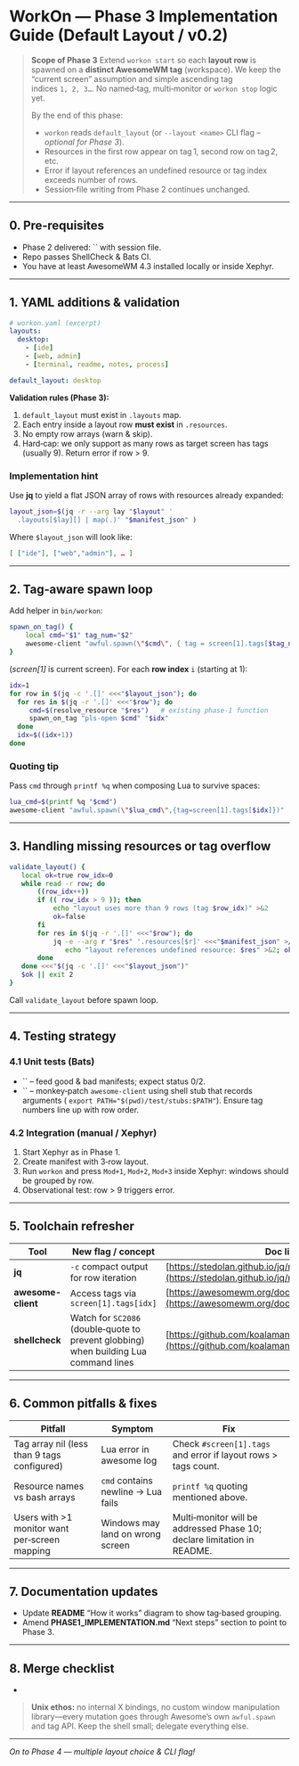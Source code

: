 # WorkOn — Phase 3 Implementation Guide (Default Layout / v0.2)

> **Scope of Phase 3**  Extend `workon start` so each **layout row** is spawned on a **distinct AwesomeWM tag** (workspace).  We keep the “current screen” assumption and simple ascending tag indices `1, 2, 3…`.  No named‑tag, multi‑monitor or `workon stop` logic yet.
>
> By the end of this phase:
>
> - `workon` reads `default_layout` (or `--layout <name>` CLI flag – *optional for Phase 3*).
> - Resources in the first row appear on tag 1, second row on tag 2, etc.
> - Error if layout references an undefined resource or tag index exceeds number of rows.
> - Session‑file writing from Phase 2 continues unchanged.

---

## 0. Pre‑requisites

- Phase 2 delivered: `` with session file.
- Repo passes ShellCheck & Bats CI.
- You have at least AwesomeWM 4.3 installed locally or inside Xephyr.

---

## 1. YAML additions & validation

```yaml
# workon.yaml (excerpt)
layouts:
  desktop:
    - [ide]
    - [web, admin]
    - [terminal, readme, notes, process]

default_layout: desktop
```

**Validation rules (Phase 3):**

1. `default_layout` must exist in `.layouts` map.
2. Each entry inside a layout row **must exist** in `.resources`.
3. No empty row arrays (warn & skip).
4. Hard‑cap: we only support as many rows as target screen has tags (usually 9). Return error if row > 9.

### Implementation hint

Use **jq** to yield a flat JSON array of rows with resources already expanded:

```bash
layout_json=$(jq -r --arg lay "$layout" '
  .layouts[$lay][] | map(.)' "$manifest_json" )
```

Where `$layout_json` will look like:

```json
[ ["ide"], ["web","admin"], … ]
```

---

## 2. Tag‑aware spawn loop

Add helper in `bin/workon`:

```bash
spawn_on_tag() {
    local cmd="$1" tag_num="$2"
    awesome-client "awful.spawn(\"$cmd\", { tag = screen[1].tags[$tag_num] })" >&2
}
```

(*screen[1]* is current screen).  For each **row index** `i` (starting at 1):

```bash
idx=1
for row in $(jq -c '.[]' <<<"$layout_json"); do
  for res in $(jq -r '.[]' <<<"$row"); do
     cmd=$(resolve_resource "$res")   # existing phase‑1 function
     spawn_on_tag "pls-open $cmd" "$idx"
  done
  idx=$((idx+1))
done
```

### Quoting tip

Pass `cmd` through `printf %q` when composing Lua to survive spaces:

```bash
lua_cmd=$(printf %q "$cmd")
awesome-client "awful.spawn(\"$lua_cmd\",{tag=screen[1].tags[$idx]})"
```

---

## 3. Handling missing resources or tag overflow

```bash
validate_layout() {
   local ok=true row_idx=0
   while read -r row; do
       ((row_idx++))
       if (( row_idx > 9 )); then
           echo "layout uses more than 9 rows (tag $row_idx)" >&2
           ok=false
       fi
       for res in $(jq -r '.[]' <<<"$row"); do
           jq -e --arg r "$res" '.resources[$r]' <<<"$manifest_json" >/dev/null || {
              echo "layout references undefined resource: $res" >&2; ok=false; }
       done
   done <<<"$(jq -c '.[]' <<<"$layout_json")"
   $ok || exit 2
}
```

Call `validate_layout` before spawn loop.

---

## 4. Testing strategy

### 4.1 Unit tests (Bats)

- `` – feed good & bad manifests; expect status 0/2.
- `` – monkey‑patch `awesome-client` using shell stub that records arguments ( `export PATH="$(pwd)/test/stubs:$PATH"`).  Ensure tag numbers line up with row order.

### 4.2 Integration (manual / Xephyr)

1. Start Xephyr as in Phase 1.
2. Create manifest with 3‑row layout.
3. Run `workon` and press `Mod+1`, `Mod+2`, `Mod+3` inside Xephyr: windows should be grouped by row.
4. Observational test: row > 9 triggers error.

---

## 5. Toolchain refresher

| Tool               | New flag / concept                                                                    | Doc link                                                                                                 |
| ------------------ | ------------------------------------------------------------------------------------- | -------------------------------------------------------------------------------------------------------- |
| **jq**             | `-c` compact output for row iteration                                                 | [https://stedolan.github.io/jq/manual/](https://stedolan.github.io/jq/manual/)                           |
| **awesome-client** | Access tags via `screen[1].tags[idx]`                                                 | [https://awesomewm.org/doc/api/classes/tag.html](https://awesomewm.org/doc/api/classes/tag.html)         |
| **shellcheck**     | Watch for `SC2086` (double‑quote to prevent globbing) when building Lua command lines | [https://github.com/koalaman/shellcheck/wiki/SC2086](https://github.com/koalaman/shellcheck/wiki/SC2086) |

---

## 6. Common pitfalls & fixes

| Pitfall                                       | Symptom                            | Fix                                                                     |
| --------------------------------------------- | ---------------------------------- | ----------------------------------------------------------------------- |
| Tag array nil (less than 9 tags configured)   | Lua error in awesome log           | Check `#screen[1].tags` and error if layout rows > tags count.          |
| Resource names vs bash arrays                 | `cmd` contains newline → Lua fails | `printf %q` quoting mentioned above.                                    |
| Users with >1 monitor want per‑screen mapping | Windows may land on wrong screen   | Multi‑monitor will be addressed Phase 10; declare limitation in README. |

---

## 7. Documentation updates

- Update **README** “How it works” diagram to show tag‑based grouping.
- Amend **PHASE1\_IMPLEMENTATION.md** “Next steps” section to point to Phase 3.

---

## 8. Merge checklist

-

> **Unix ethos:** no internal X bindings, no custom window manipulation library—every mutation goes through Awesome’s own `awful.spawn` and tag API.  Keep the shell small; delegate everything else.

---

*On to Phase 4 — multiple layout choice & CLI flag!*

